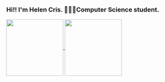 <h3> Hi!! I'm Helen Cris. 👩🏽‍💻Computer Science student. </h3>

<div>
  <a href="https://github.com/HelenCris/github-readme-stats">
    <img align="center" height = "150px" src="https://github-readme-stats.vercel.app/api?username=HelenCris&theme=gotham" />
  </a> 
  <a href="https://github.com/HelenCris/convoychat">
    <img align="center" height = "150px" src="https://github-readme-stats.vercel.app/api/top-langs/?username=HelenCris&layout=compact&theme=gotham" />
  </a>
</div>

